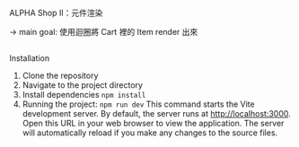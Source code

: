 ###
ALPHA Shop II：元件渲染

-> main goal: 使用迴圈將 Cart 裡的 Item render 出來

##
Installation
1.  Clone the repository
2.  Navigate to the project directory
3.  Install dependencies ```npm install```
4.  Running the project: ```npm run dev``` 
    This command starts the Vite development server. By default, the server runs at [http://localhost:3000](http://localhost:3000). Open this URL in your web browser to view the application. The server will automatically reload if you make any changes to the source files.

